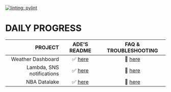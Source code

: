 [![linting: pylint](https://img.shields.io/badge/linting-pylint-yellowgreen)](https://github.com/pylint-dev/pylint)



# DAILY PROGRESS 

<!-- <details>
  <summary> CLICK TO EXPAND </summary> -->

| PROJECT                   | ADE'S README                      | FAQ & TROUBLESHOOTING        | 
| ---:                     | :---:                       | :---:                        |
|Weather Dashboard          |  ✅ [here](./001/README.md) |  🔗 [here](./001/faq/README.md)  |
|Lambda, SNS notifications  |  ✅ [here](./002/README.md) |  🔗 [here](./002/faq/README.md) |
|NBA Datalake               |  ✅ [here](./003/README.md) |  🔗 [here](./003/faq/README.md) |
<!-- </details> -->
